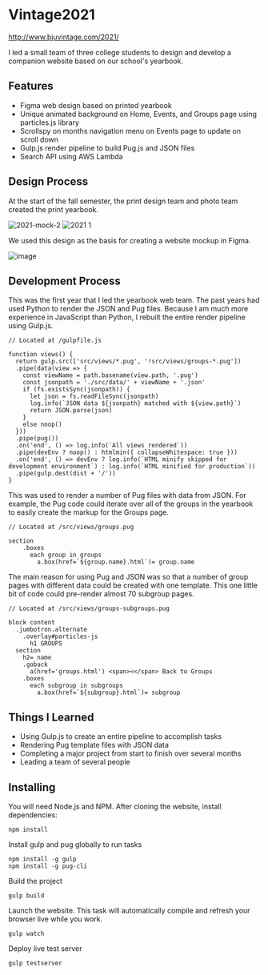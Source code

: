 # Vintage2021

http://www.bjuvintage.com/2021/

I led a small team of three college students to design and develop a companion website based on our school's yearbook.

## Features

- Figma web design based on printed yearbook
- Unique animated background on Home, Events, and Groups page using particles.js library
- Scrollspy on months navigation menu on Events page to update on scroll down
- Gulp.js render pipeline to build Pug.js and JSON files
- Search API using AWS Lambda

## Design Process

At the start of the fall semester, the print design team and photo team created the print yearbook.

![2021-mock-2](https://user-images.githubusercontent.com/17521691/185529747-4ca5ee28-7903-4926-b9c0-efba45eef702.jpg)
![2021 1](https://user-images.githubusercontent.com/17521691/185529754-492cc613-e1d1-4c42-aa18-88a07ab46be6.png)

We used this design as the basis for creating a website mockup in Figma.

![image](https://user-images.githubusercontent.com/17521691/185528491-06070146-d655-4ded-8c98-785fdac68de6.png)

## Development Process

This was the first year that I led the yearbook web team. The past years had used Python to render the JSON and Pug files. Because I am much more experience in JavaScript than Python, I rebuilt the entire render pipeline using Gulp.js.

```
// Located at /gulpfile.js

function views() {
  return gulp.src(['src/views/*.pug', '!src/views/groups-*.pug'])
  .pipe(data(view => {
    const viewName = path.basename(view.path, '.pug')
    const jsonpath = './src/data/' + viewName + '.json'
    if (fs.existsSync(jsonpath)) {
      let json = fs.readFileSync(jsonpath)
      log.info(`JSON data ${jsonpath} matched with ${view.path}`)
      return JSON.parse(json)
    }
    else noop()
  }))  
  .pipe(pug())
  .on('end', () => log.info(`All views rendered`))
  .pipe(devEnv ? noop() : htmlmin({ collapseWhitespace: true }))
  .on('end', () => devEnv ? log.info(`HTML minify skipped for development environment`) : log.info(`HTML minified for production`))
  .pipe(gulp.dest(dist + '/'))
}
```
This was used to render a number of Pug files with data from JSON. For example, the Pug code could iterate over all of the groups in the yearbook to easily create the markup for the Groups page.
```
// Located at /src/views/groups.pug

section
    .boxes
      each group in groups
        a.box(href=`${group.name}.html`)= group.name
```
The main reason for using Pug and JSON was so that a number of group pages with different data could be created with one template. This one little bit of code could pre-render almost 70 subgroup pages.
```
// Located at /src/views/groups-subgroups.pug

block content
  .jumbotron.alternate
    .overlay#particles-js
      h1 GROUPS
  section 
    h2= name
    .goback
      a(href='groups.html') <span><</span> Back to Groups
    .boxes
      each subgroup in subgroups
        a.box(href=`${subgroup}.html`)= subgroup
 ```

## Things I Learned
- Using Gulp.js to create an entire pipeline to accomplish tasks
- Rendering Pug template files with JSON data
- Completing a major project from start to finish over several months
- Leading a team of several people

## Installing

You will need Node.js and NPM. After cloning the website, install dependencies:
```
npm install
```
Install gulp and pug globally to run tasks
```
npm install -g gulp
npm install -g pug-cli
```
Build the project
```
gulp build
```
Launch the website. This task will automatically compile and refresh your browser live while you work.
```
gulp watch
```
Deploy live test server
```
gulp testserver
```
